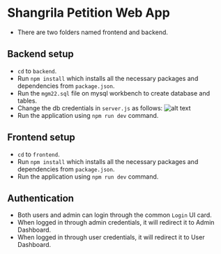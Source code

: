 # Shangrila Petition Web App

- There are two folders named frontend and backend.

## Backend setup

- `cd` to `backend`.
- Run `npm install` which installs all the necessary packages and dependencies from `package.json`.
- Run the `mgm22.sql` file on mysql workbench to create database and tables.
- Change the db credentials in `server.js` as follows:
  ![alt text](credentials.png)
- Run the application using `npm run dev` command.

## Frontend setup

- `cd` to `frontend`.
- Run `npm install` which installs all the necessary packages and dependencies from `package.json`.
- Run the application using `npm run dev` command.

## Authentication

- Both users and admin can login through the common `Login` UI card.
- When logged in through admin credentials, it will redirect it to Admin Dashboard.
- When logged in through user credentials, it will redirect it to User Dashboard.

